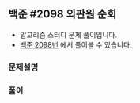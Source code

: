## 백준 #2098 외판원 순회

- 알고리즘 스터디 문제 풀이입니다.
- [백준 2098번](https://www.acmicpc.net/problem/2098) 에서 풀어볼 수 있습니다.

### 문제설명

### 풀이
